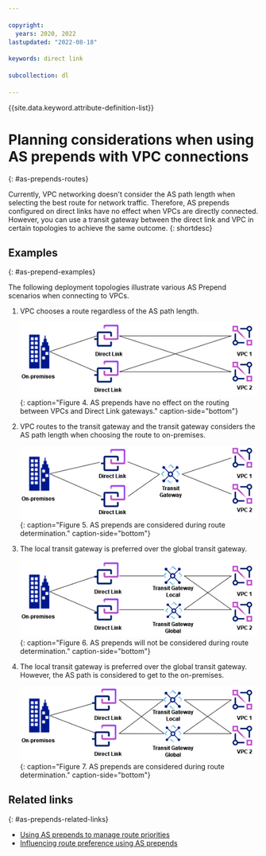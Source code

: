 ```yaml
---

copyright:
  years: 2020, 2022
lastupdated: "2022-08-18"

keywords: direct link

subcollection: dl

---
```


{{site.data.keyword.attribute-definition-list}}

# Planning considerations when using AS prepends with VPC connections
{: #as-prepends-routes}

Currently, VPC networking doesn't consider the AS path length when selecting the best route for network traffic. Therefore, AS prepends configured on direct links have no effect when VPCs are directly connected. However, you can use a transit gateway between the direct link and VPC in certain topologies to achieve the same outcome.
{: shortdesc}

## Examples
{: #as-prepend-examples}

The following deployment topologies illustrate various AS Prepend scenarios when connecting to VPCs.  

1. VPC chooses a route regardless of the AS path length.

   ![AS prepends have no effect on the routing between VPCs and Direct Link gateways](/images/asprepends_2.png){: caption="Figure 4. AS prepends have no effect on the routing between VPCs and Direct Link gateways." caption-side="bottom"}
   
1. VPC routes to the transit gateway and the transit gateway considers the AS path length when choosing the route to on-premises.

   ![AS prepends are considered during route determination](/images/asprepends_1.png){: caption="Figure 5. AS prepends are considered during route determination." caption-side="bottom"}

1. The local transit gateway is preferred over the global transit gateway.

   ![AS prepends will not be considered during route determination](/images/asprepends_3.png){: caption="Figure 6. AS prepends will not be considered during route determination." caption-side="bottom"}
   
1. The local transit gateway is preferred over the global transit gateway. However, the AS path is considered to get to the on-premises.

   ![AS prepends are considered during route determination](/images/asprepends_4.png){: caption="Figure 7. AS prepends are considered during route determination." caption-side="bottom"}

## Related links
{: #as-prepends-related-links}

* [Using AS prepends to manage route priorities](/docs/dl?topic=dl-dl-about#use-case-1) 
* [Influencing route preference using AS prepends](/docs/dl?topic=dl-models-for-diversity-and-redundancy-in-direct-link#dl-bgp-path-selection)
 
